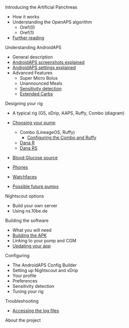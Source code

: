Introducing the Artificial Panchreas
 *	How it works
 *	Understanding the OpenAPS algorithm
    *	Oref(0) 
    *	Oref(1)
 *	[Further reading](./Before-you-start/Reading_List.md)
	
Understanding AndroidAPS
 *	General description
 *	[AndroidAPS screenshots explained](./Understanding_AndroidAPS/Screenshots.md)
 *	[AndroidAPS settings explained](./Understanding_AndroidAPS/Preferences.md)
 *	Advanced Features
    * Super Micro Bolus
    * Unannounced Meals
    * [Sensitivity detection](./Understanding_AndroidAPS/Sensitivity-detection-and-COB.md)
    * [Extended Carbs](./Understanding_AndroidAPS/Extended-Carbs.md)
	
Designing your rig
 *	A typical rig (G5, xDrip, AAPS, Ruffy, Combo (diagram)
 *	[Choosing your pump](./Designing_Your_Rig/Pump-Choices.md)
    * Combo (LineageOS, Ruffy)
      * [Configuring the Combo and Ruffy](./Designing_Your_Rig/Accu-Chek-Combo-Pump.md)
    * [Dana R](./Designing_Your_Rig/DanaR-Insulin-Pump.md)
    * [Dana RS](./Designing_Your_Rig/DanaRS-Insulin-Pump.md)

* [Blood Glucose source](./Designing_Your_Rig/BG-Source.md)
* [Phones](./Designing_Your_Rig/phones.md)
* [Watchfaces](./Designing_Your_Rig/watchfaces.md)
* [Possible future pumps](./Designing_Your_Rig/Future-possible-Pump-Drivers.md)

Nightscout options
 *	Build your own server
 *	Using ns.10be.de
		
Building the software
 * What you will need
 * [Building the APK](./Installing-AndroidAPS/Building-APK.md)
 * Linking to your pump and CGM
  * [Updating your app](./Installing-AndroidAPS/Update-to-new-version.md)

Configuring
 *	The AndroidAPS Config Builder
 *  Setting up Nightscout and xDrip
 *  Your profile
 *	Preferences
 *	Sensitivity detection
 *	Tuning your rig
 	
Troubleshooting
 * [Accessing the log files](./Troubleshooting/Accessing-logfiles.md)

About the project
